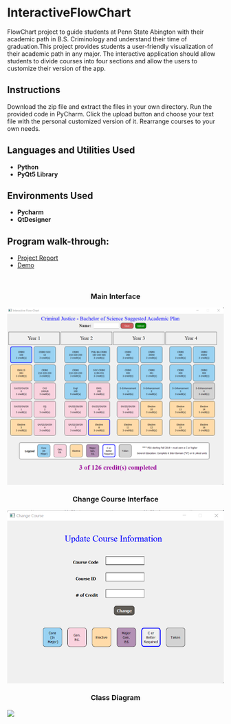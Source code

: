# InteractiveFlowChart

FlowChart project to guide students at Penn State Abington with their academic path in B.S. Criminology and understand their time of graduation.This project provides students a user-friendly visualization of their academic path in any major. The interactive application should allow students to divide courses into four sections and allow the users to customize their version of the app.
<br />

<h2> Instructions </h2>

Download the zip file and extract the files in your own directory.
Run the provided code in PyCharm.
Click the upload button and choose your text file with the personal customized version of it.
Rearrange courses to your own needs.

<h2>Languages and Utilities Used</h2>

- <b>Python</b> 
- <b>PyQt5 Library</b>

<h2>Environments Used </h2>

- <b>Pycharm</b>
- <b>QtDesigner</b>

<h2>Program walk-through:</h2>

- [Project Report](https://github.com/hseitaj/Interactive-Flow-Chart/blob/CMPSC/Additional%20Files/CMPSC%20487w%20-%20Final%20Report.pdf)
- [Demo](https://psu.mediaspace.kaltura.com/media/Hansi+Seitaj%27s+Zoom+Meeting/1_41j4889b?st=0&ed=285)
<br />

<h3 align="center">Main Interface</h3>
<img align="center" src="https://github.com/hseitaj/Interactive-Flow-Chart/blob/CMPSC/Additional%20Files/front%200.png">
<br />

<h3 align="center">Change Course Interface</h3>
<img align="center" src="https://github.com/hseitaj/Interactive-Flow-Chart/blob/CMPSC/Additional%20Files/front%201.png">

<br />

<h3 align="center">Class Diagram</h3>
<img align="center" src="https://user-images.githubusercontent.com/67917151/206078015-8fb3c924-fb87-45c6-beed-fb33bf1617cb.png">
  
